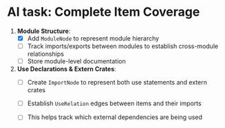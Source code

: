 
# AI task: Complete Item Coverage

1. **Module Structure**:
   - [x] Add `ModuleNode` to represent module hierarchy
   - [ ] Track imports/exports between modules to establish cross-module relationships
   - [ ] Store module-level documentation

2. **Use Declarations & Extern Crates**:
   - [ ] Create `ImportNode` to represent both use statements and extern crates
   - [ ] Establish `UseRelation` edges between items and their imports
   - [ ] This helps track which external dependencies are being used

